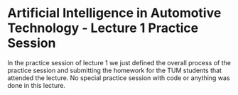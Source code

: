 # Artificial Intelligence in Automotive Technology - Lecture 1 Practice Session

In the practice session of lecture 1 we just defined the overall process of the practice session and submitting the homework for the TUM students that attended the lecture. No special practice session with code or anything was done in this lecture.
